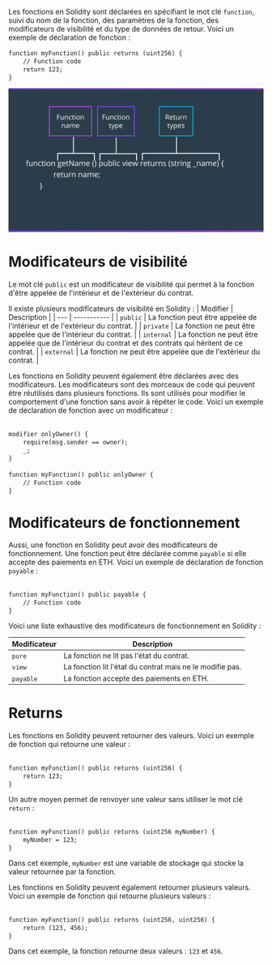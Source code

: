 Les fonctions en Solidity sont déclarées en spécifiant le mot clé `function`, suivi du nom de la fonction, des paramètres de la fonction, des modificateurs de visibilité et du type de données de retour. Voici un exemple de déclaration de fonction :

```solidity
function myFunction() public returns (uint256) {
    // Function code
    return 123;
}
```

![alt text](image.png)


# Modificateurs de visibilité

Le mot clé `public` est un modificateur de visibilité qui permet à la fonction d'être appelée de l'intérieur et de l'extérieur du contrat.


Il existe plusieurs modificateurs de visibilité en Solidity :
| Modifier | Description |
| ---      | ----------- |
| `public` | La fonction peut être appelée de l'intérieur et de l'extérieur du contrat. |
| `private` | La fonction ne peut être appelée que de l'intérieur du contrat. |
| `internal` | La fonction ne peut être appelée que de l'intérieur du contrat et des contrats qui héritent de ce contrat. |
| `external` | La fonction ne peut être appelée que de l'extérieur du contrat. |

Les fonctions en Solidity peuvent également être déclarées avec des modificateurs. Les modificateurs sont des morceaux de code qui peuvent être réutilisés dans plusieurs fonctions. Ils sont utilisés pour modifier le comportement d'une fonction sans avoir à répéter le code. Voici un exemple de déclaration de fonction avec un modificateur :

```solidity

modifier onlyOwner() {
    require(msg.sender == owner);
    _;
}

function myFunction() public onlyOwner {
    // Function code
}
```

# Modificateurs de fonctionnement
Aussi, une fonction en Solidity peut avoir des modificateurs de fonctionnement. Une fonction peut être déclarée comme `payable` si elle accepte des paiements en ETH. Voici un exemple de déclaration de fonction `payable` :

```solidity

function myFunction() public payable {
    // Function code
}
```

Voici une liste exhaustive des modificateurs de fonctionnement en Solidity :

| Modificateur | Description |
| ---          | ----------- |
| `pure`       | La fonction ne lit pas l'état du contrat. |
| `view`       | La fonction lit l'état du contrat mais ne le modifie pas. |
| `payable`    | La fonction accepte des paiements en ETH. |



# Returns

Les fonctions en Solidity peuvent retourner des valeurs. Voici un exemple de fonction qui retourne une valeur :

```solidity

function myFunction() public returns (uint256) {
    return 123;
}
```

Un autre moyen permet de renvoyer une valeur sans utiliser le mot clé `return` :

```solidity

function myFunction() public returns (uint256 myNumber) {
    myNumber = 123;
}
```

Dans cet exemple, `myNumber` est une variable de stockage qui stocke la valeur retournée par la fonction.

Les fonctions en Solidity peuvent également retourner plusieurs valeurs. Voici un exemple de fonction qui retourne plusieurs valeurs :

```solidity

function myFunction() public returns (uint256, uint256) {
    return (123, 456);
}
```

Dans cet exemple, la fonction retourne deux valeurs : `123` et `456`.


